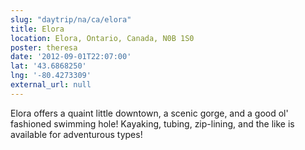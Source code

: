 ```yaml
---
slug: "daytrip/na/ca/elora"
title: Elora
location: Elora, Ontario, Canada, N0B 1S0
poster: theresa
date: '2012-09-01T22:07:00'
lat: '43.6868250'
lng: '-80.4273309'
external_url: null
---
```


Elora offers a quaint little downtown, a scenic gorge, and a good ol' fashioned swimming hole! Kayaking, tubing, zip-lining, and the like is available for adventurous types!
